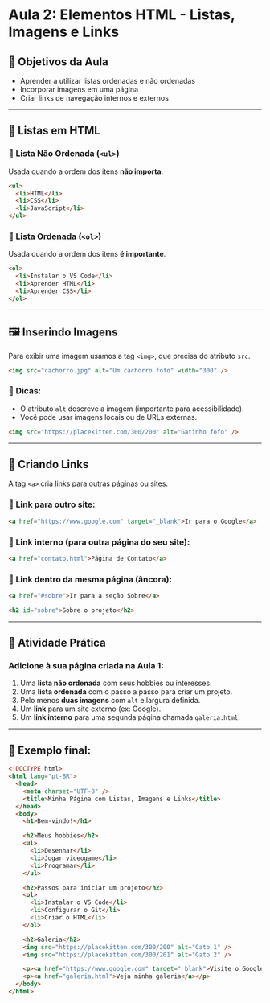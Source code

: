 # Aula 2: Elementos HTML - Listas, Imagens e Links

## 🧠 Objetivos da Aula
- Aprender a utilizar listas ordenadas e não ordenadas
- Incorporar imagens em uma página
- Criar links de navegação internos e externos

---

## 📝 Listas em HTML

### 🔹 Lista Não Ordenada (`<ul>`)
Usada quando a ordem dos itens **não importa**.

```html
<ul>
  <li>HTML</li>
  <li>CSS</li>
  <li>JavaScript</li>
</ul>
```

### 🔹 Lista Ordenada (`<ol>`)
Usada quando a ordem dos itens **é importante**.

```html
<ol>
  <li>Instalar o VS Code</li>
  <li>Aprender HTML</li>
  <li>Aprender CSS</li>
</ol>
```

---

## 🖼 Inserindo Imagens

Para exibir uma imagem usamos a tag `<img>`, que precisa do atributo `src`.

```html
<img src="cachorro.jpg" alt="Um cachorro fofo" width="300" />
```

### 📌 Dicas:
- O atributo `alt` descreve a imagem (importante para acessibilidade).
- Você pode usar imagens locais ou de URLs externas.

```html
<img src="https://placekitten.com/300/200" alt="Gatinho fofo" />
```

---

## 🔗 Criando Links

A tag `<a>` cria links para outras páginas ou sites.

### 🔸 Link para outro site:

```html
<a href="https://www.google.com" target="_blank">Ir para o Google</a>
```

### 🔸 Link interno (para outra página do seu site):

```html
<a href="contato.html">Página de Contato</a>
```

### 🔸 Link dentro da mesma página (âncora):

```html
<a href="#sobre">Ir para a seção Sobre</a>

<h2 id="sobre">Sobre o projeto</h2>
```

---

## 🧪 Atividade Prática

### Adicione à sua página criada na Aula 1:

1. Uma **lista não ordenada** com seus hobbies ou interesses.
2. Uma **lista ordenada** com o passo a passo para criar um projeto.
3. Pelo menos **duas imagens** com `alt` e largura definida.
4. Um **link** para um site externo (ex: Google).
5. Um **link interno** para uma segunda página chamada `galeria.html`.

---

## 📝 Exemplo final:

```html
<!DOCTYPE html>
<html lang="pt-BR">
  <head>
    <meta charset="UTF-8" />
    <title>Minha Página com Listas, Imagens e Links</title>
  </head>
  <body>
    <h1>Bem-vindo!</h1>

    <h2>Meus hobbies</h2>
    <ul>
      <li>Desenhar</li>
      <li>Jogar videogame</li>
      <li>Programar</li>
    </ul>

    <h2>Passos para iniciar um projeto</h2>
    <ol>
      <li>Instalar o VS Code</li>
      <li>Configurar o Git</li>
      <li>Criar o HTML</li>
    </ol>

    <h2>Galeria</h2>
    <img src="https://placekitten.com/300/200" alt="Gato 1" />
    <img src="https://placekitten.com/300/201" alt="Gato 2" />

    <p><a href="https://www.google.com" target="_blank">Visite o Google</a></p>
    <p><a href="galeria.html">Veja minha galeria</a></p>
  </body>
</html>
```